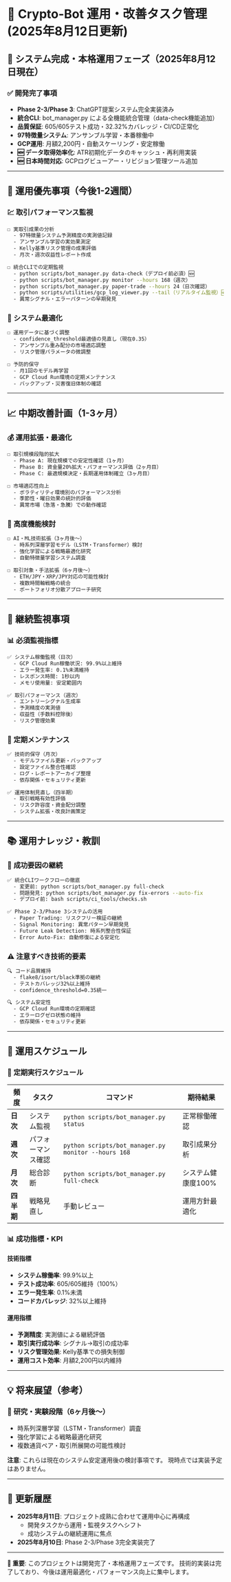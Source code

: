 # 🚀 Crypto-Bot 運用・改善タスク管理 (2025年8月12日更新)

## 🎊 システム完成・本格運用フェーズ（2025年8月12日現在）

### ✅ **開発完了事項**
- **Phase 2-3/Phase 3**: ChatGPT提案システム完全実装済み
- **統合CLI**: bot_manager.py による全機能統合管理（data-check機能追加）
- **品質保証**: 605/605テスト成功・32.32%カバレッジ・CI/CD正常化
- **97特徴量システム**: アンサンブル学習・本番稼働中
- **GCP運用**: 月額2,200円・自動スケーリング・安定稼働
- **🆕 データ取得効率化**: ATR初期化データのキャッシュ・再利用実装
- **🆕 日本時間対応**: GCPログビューアー・リビジョン管理ツール追加

---

## 🎯 運用優先事項（今後1-2週間）

### 💹 **取引パフォーマンス監視**
```bash
☐ 実取引成果の分析
  - 97特徴量システム予測精度の実測値記録
  - アンサンブル学習の実効果測定
  - Kelly基準リスク管理の成果評価
  - 月次・週次収益性レポート作成

☐ 統合CLIでの定期監視
  - python scripts/bot_manager.py data-check（デプロイ前必須）🆕
  - python scripts/bot_manager.py monitor --hours 168（週次）
  - python scripts/bot_manager.py paper-trade --hours 24（日次確認）
  - python scripts/utilities/gcp_log_viewer.py --tail（リアルタイム監視）🆕
  - 異常シグナル・エラーパターンの早期発見
```

### 🔧 **システム最適化**
```bash
☐ 運用データに基づく調整
  - confidence_threshold最適値の見直し（現在0.35）
  - アンサンブル重み配分の市場適応調整
  - リスク管理パラメータの微調整

☐ 予防的保守
  - 月1回のモデル再学習
  - GCP Cloud Run環境の定期メンテナンス
  - バックアップ・災害復旧体制の確認
```

---

## 📈 中期改善計画（1-3ヶ月）

### 💰 **運用拡張・最適化**
```bash
☐ 取引規模段階的拡大
  - Phase A: 現在規模での安定性確認（1ヶ月）
  - Phase B: 資金量20%拡大・パフォーマンス評価（2ヶ月目）
  - Phase C: 最適規模決定・長期運用体制確立（3ヶ月目）

☐ 市場適応性向上
  - ボラティリティ環境別のパフォーマンス分析
  - 季節性・曜日効果の統計的評価
  - 異常市場（急落・急騰）での動作確認
```

### 🔬 **高度機能検討**
```bash
☐ AI・ML技術拡張（3ヶ月後～）
  - 時系列深層学習モデル（LSTM・Transformer）検討
  - 強化学習による戦略最適化研究
  - 自動特徴量学習システム調査

☐ 取引対象・手法拡張（6ヶ月後～）
  - ETH/JPY・XRP/JPY対応の可能性検討
  - 複数時間軸戦略の統合
  - ポートフォリオ分散アプローチ研究
```

---

## 🚨 継続監視事項

### 📊 **必須監視指標**
```bash
✅ システム稼働監視（日次）
  - GCP Cloud Run稼働状況: 99.9%以上維持
  - エラー発生率: 0.1%未満維持
  - レスポンス時間: 1秒以内
  - メモリ使用量: 安定範囲内

✅ 取引パフォーマンス（週次）
  - エントリーシグナル生成率
  - 予測精度の実測値
  - 収益性（手数料控除後）
  - リスク管理効果
```

### 🔧 **定期メンテナンス**
```bash
✅ 技術的保守（月次）
  - モデルファイル更新・バックアップ
  - 設定ファイル整合性確認
  - ログ・レポートアーカイブ整理
  - 依存関係・セキュリティ更新

✅ 運用体制見直し（四半期）
  - 取引戦略有効性評価
  - リスク許容度・資金配分調整
  - システム拡張・改良計画策定
```

---

## 📚 運用ナレッジ・教訓

### 🎯 **成功要因の継続**
```bash
✅ 統合CLIワークフローの徹底
  - 変更前: python scripts/bot_manager.py full-check
  - 問題発見: python scripts/bot_manager.py fix-errors --auto-fix
  - デプロイ前: bash scripts/ci_tools/checks.sh

✅ Phase 2-3/Phase 3システムの活用
  - Paper Trading: リスクフリー検証の継続
  - Signal Monitoring: 異常パターン早期発見
  - Future Leak Detection: 時系列整合性保証
  - Error Auto-Fix: 自動修復による安定化
```

### ⚠️ **注意すべき技術的要素**
```bash
🔍 コード品質維持
  - flake8/isort/black準拠の継続
  - テストカバレッジ32%以上維持
  - confidence_threshold=0.35統一

🔍 システム安定性
  - GCP Cloud Run環境の定期確認
  - エラーログゼロ状態の維持
  - 依存関係・セキュリティ更新
```

---

## 📅 運用スケジュール

### 🔄 **定期実行スケジュール**

| 頻度 | タスク | コマンド | 期待結果 |
|------|-------|---------|----------|
| **日次** | システム監視 | `python scripts/bot_manager.py status` | 正常稼働確認 |
| **週次** | パフォーマンス確認 | `python scripts/bot_manager.py monitor --hours 168` | 取引成果分析 |
| **月次** | 総合診断 | `python scripts/bot_manager.py full-check` | システム健康度100% |
| **四半期** | 戦略見直し | 手動レビュー | 運用方針最適化 |

### 📊 **成功指標・KPI**

#### 技術指標
- **システム稼働率**: 99.9%以上
- **テスト成功率**: 605/605維持（100%）
- **エラー発生率**: 0.1%未満
- **コードカバレッジ**: 32%以上維持

#### 運用指標
- **予測精度**: 実測値による継続評価
- **取引実行成功率**: シグナル→取引の成功率
- **リスク管理効果**: Kelly基準での損失制御
- **運用コスト効率**: 月額2,200円以内維持

---

## 💡 将来展望（参考）

### 🔬 **研究・実験段階（6ヶ月後～）**
- 時系列深層学習（LSTM・Transformer）調査
- 強化学習による戦略最適化研究
- 複数通貨ペア・取引所展開の可能性検討

**注意**: これらは現在のシステム安定運用後の検討事項です。
現時点では実装予定はありません。

---

## 📝 更新履歴
- **2025年8月11日**: プロジェクト成熟に合わせて運用中心に再構成
  - 開発タスクから運用・監視タスクへシフト
  - 成功システムの継続運用に焦点
- **2025年8月10日**: Phase 2-3/Phase 3完全実装完了

---

**📌 重要**: このプロジェクトは開発完了・本格運用フェーズです。
技術的実装は完了しており、今後は運用最適化・パフォーマンス向上に集中します。